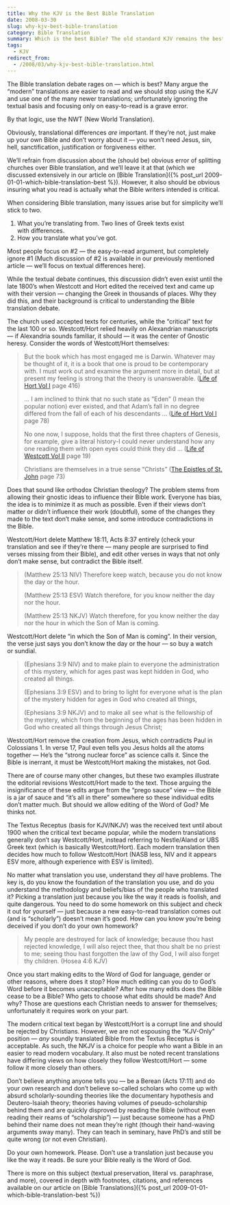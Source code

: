 ```yaml
---
title: Why the KJV is the Best Bible Translation
date: 2008-03-30
slug: why-kjv-best-bible-translation
category: Bible Translation
summary: Which is the best Bible? The old standard KJV remains the best, but not for the reasons you'll frequently hear.
tags: 
  - KJV
redirect_from:
  - /2008/03/why-kjv-best-bible-translation.html
---
```




The Bible translation debate rages on — which is best? Many argue the
“modern” translations are easier to read and we should stop using the
KJV and use one of the many newer translations; unfortunately ignoring
the textual basis and focusing only on easy-to-read is a grave error.

By that logic, use the NWT (New World Translation).

Obviously, translational differences *are* important. If they’re not,
just make up your own Bible and don’t worry about it — you won’t need
Jesus, sin, hell, sanctification, justification or forgiveness either.

We’ll refrain from discussion about the (should be) obvious error of
splitting churches over Bible translation, and we’ll leave it at that
(which we discussed extensively in our article on [Bible Translation]({% post_url 2009-01-01-which-bible-translation-best %}).
However, it also should be obvious insuring what you read is actually
what the Bible writers intended is critical.

When considering Bible translation, many issues arise but for simplicity
we’ll stick to two.

1.  What you’re translating from. Two lines of Greek texts exist with differences.
2.  How you translate what you’ve got.

Most people focus on #2 — the easy-to-read argument, but completely
ignore #1 (Much discussion of #2 is available in our previously
mentioned article — we’ll focus on textual differences here).

While the textual debate continues, this discussion didn’t even exist
until the late 1800’s when Westcott and Hort edited the received text
and came up with their version — changing the Greek in thousands of
places. Why they did this, and their background is critical to
understanding the Bible translation debate.

The church used accepted texts for centuries, while the “critical” text
for the last 100 or so. Westcott/Hort relied heavily on Alexandrian
manuscripts — if Alexandria sounds familiar, it should — it was the
center of Gnostic heresy. Consider the words of
Westcott/Hort themselves:

> But the book which has most engaged me is Darwin. Whatever may be
> thought of it, it is a book that one is proud to be contemporary with. I
> must work out and examine the argument more in detail, but at present my
>  feeling is strong that the theory is unanswerable.
>  ([Life of Hort Vol I](http://books.google.com/books?id=Rxc3AAAAMAAJ&printsec=frontcover) page 416)
>
> … I am inclined to think that no such state as “Eden” (I mean the
> popular notion) ever existed, and that Adam’s fall in no degree differed
> from the fall of each of his descendants … ([Life of Hort Vol I](http://books.google.com/books?id=Rxc3AAAAMAAJ&printsec=frontcover) page 78)
>
> No one now, I suppose, holds that the first three chapters of
> Genesis, for example, give a literal history-I could never understand how any
>  one reading them with open eyes could think they did …
>  ([Life of Westcott Vol II](http://books.google.com/books?id=CwMW115WoGEC&printsec=frontcover) page 19)
>
> Christians are themselves in a true sense “Christs”
>  ([The Epistles of St. John](http://books.google.com/books?id=Tk9Wa8KE-JoC&printsec=frontcover) page 73)

Does that sound like orthodox Christian theology? The problem stems from
allowing their gnostic ideas to influence their Bible work. Everyone has
bias, the idea is to minimize it as much as possible. Even if their
views don’t matter or didn’t influence their work (doubtful), some of
the changes they made to the text don’t make sense, and some introduce
contradictions in the Bible.

Westcott/Hort delete Matthew 18:11, Acts 8:37 entirely (check your
translation and see if they’re there — many people are surprised to find
verses missing from their Bible), and edit other verses in ways that not
only don’t make sense, but contradict the Bible itself.

> (Matthew 25:13 NIV) Therefore keep watch, because you do not know the
> day or the hour.
>
> (Matthew 25:13 ESV) Watch therefore, for you know neither the day nor
> the hour.
>
> (Matthew 25:13 NKJV) Watch therefore, for you know neither the day nor
> the hour in which the Son of Man is coming.

Westcott/Hort delete “in which the Son of Man is coming”. In their
version, the verse just says you don’t know the day or the hour — so buy
a watch or sundial.

> (Ephesians 3:9 NIV) and to make plain to everyone the administration
> of this mystery, which for ages past was kept hidden in God, who
> created all things.
>
> (Ephesians 3:9 ESV) and to bring to light for everyone what is the
> plan of the mystery hidden for ages in God who created all things,
>
> (Ephesians 3:9 NKJV) and to make all see what is the fellowship of the
> mystery, which from the beginning of the ages has been hidden in God
> who created all things through Jesus Christ;

Westcott/Hort remove the creation from Jesus, which contradicts Paul in
Colossians 1. In verse 17, Paul even tells you Jesus holds all the atoms
together — He’s the “strong nuclear force” as science calls it. Since
the Bible is inerrant, it must be Westcott/Hort making the mistakes,
not God.

There are of course many other changes, but these two examples
illustrate the editorial revisions Westcott/Hort made to the text. Those
arguing the insignificance of these edits argue from the “prego sauce”
view — the Bible is a jar of sauce and “it’s all in there” somewhere so
these individual edits don’t matter much. But should we allow editing of
the Word of God? Me thinks not.

The Textus Receptus (basis for KJV/NKJV) was the received text until
about 1900 when the critical text became popular, while the modern
translations generally don’t say Westcott/Hort, instead referring to
Nestle/Aland or UBS Greek text (which is basically Westcott/Hort). Each
modern translation then decides how much to follow Westcott/Hort (NASB
less, NIV and it appears ESV more, although experience with ESV
is limited).

No matter what translation you use, understand they *all* have problems.
The key is, do you know the foundation of the translation you use, and
do you understand the methodology and beliefs/bias of the people who
translated it? Picking a translation just because you like the way it
reads is foolish, and quite dangerous. You need to do some homework on
this subject and check it out for yourself — just because a new
easy-to-read translation comes out (and is “scholarly”) doesn’t mean
it’s good. How can you know you’re being deceived if you don’t do your
own homework?

> My people are destroyed for lack of knowledge; because thou hast
> rejected knowledge, I will also reject thee, that thou shalt be no priest to
> me; seeing thou hast forgotten the law of thy God, I will also forget
> thy children. (Hosea 4:6 KJV)

Once you start making edits to the Word of God for language, gender or
other reasons, where does it stop? How much editing can you do to God’s
Word before it becomes unacceptable? After how many edits does the Bible
cease to be a Bible? Who gets to choose what edits should be made? And
why? Those are questions each Christian needs to answer for themselves;
unfortunately it requires work on your part.

The modern critical text began by Westcott/Hort is a corrupt line and
should be rejected by Christians. However, we are not espousing the
“KJV-Only” position — *any* soundly translated Bible from the Textus
Receptus is acceptable. As such, the NKJV is a choice for people who
want a Bible in an easier to read modern vocabulary. It also must be
noted recent translations have differing views on how closely they
follow Westcott/Hort — some follow it more closely than others.

Don’t believe anything anyone tells you — be a Berean (Acts 17:11) and
do your own research and don’t believe so-called scholars who come up
with absurd scholarly-sounding theories like the documentary hypothesis
and Deutero-Isaiah theory; theories having volumes of pseudo-scholarship
behind them and are quickly disproved by reading the Bible (without even
reading their reams of “scholarship”) — just because someone has a PhD
behind their name does not mean they’re right (though their hand-waving
arguments sway many). They can teach in seminary, have PhD’s and still
be quite wrong (or not even Christian).

Do your own homework. Please. Don’t use a translation just because you
like the way it reads. Be sure your Bible really is the Word of God.

There is more on this subject (textual preservation, literal vs.
paraphrase, and more), covered in depth with footnotes, citations, and
references available on our article on
[Bible Translations]({% post_url 2009-01-01-which-bible-translation-best %})
